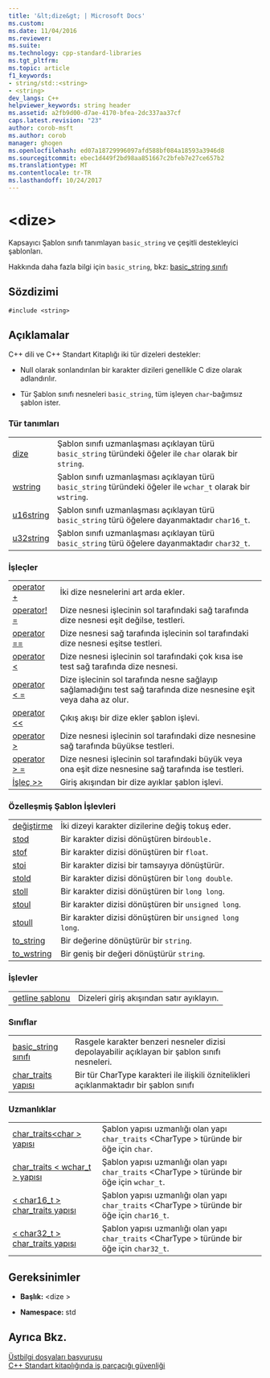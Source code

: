 ```yaml
---
title: '&lt;dize&gt; | Microsoft Docs'
ms.custom: 
ms.date: 11/04/2016
ms.reviewer: 
ms.suite: 
ms.technology: cpp-standard-libraries
ms.tgt_pltfrm: 
ms.topic: article
f1_keywords:
- string/std::<string>
- <string>
dev_langs: C++
helpviewer_keywords: string header
ms.assetid: a2fb9d00-d7ae-4170-bfea-2dc337aa37cf
caps.latest.revision: "23"
author: corob-msft
ms.author: corob
manager: ghogen
ms.openlocfilehash: ed07a18729996097afd588bf084a18593a3946d8
ms.sourcegitcommit: ebec1d449f2bd98aa851667c2bfeb7e27ce657b2
ms.translationtype: MT
ms.contentlocale: tr-TR
ms.lasthandoff: 10/24/2017
---
```

# <a name="ltstringgt"></a>&lt;dize&gt;
Kapsayıcı Şablon sınıfı tanımlayan `basic_string` ve çeşitli destekleyici şablonları.  
  
 Hakkında daha fazla bilgi için `basic_string`, bkz: [basic_string sınıfı](../standard-library/basic-string-class.md)  
  
## <a name="syntax"></a>Sözdizimi  
  
```  
#include <string>  
```  
  
## <a name="remarks"></a>Açıklamalar  
 C++ dili ve C++ Standart Kitaplığı iki tür dizeleri destekler:  
  
-   Null olarak sonlandırılan bir karakter dizileri genellikle C dize olarak adlandırılır.  
  
-   Tür Şablon sınıfı nesneleri `basic_string`, tüm işleyen `char`-bağımsız şablon ister.  
  
### <a name="typedefs"></a>Tür tanımları  
  
|||  
|-|-|  
|[dize](../standard-library/string-typedefs.md#string)|Şablon sınıfı uzmanlaşması açıklayan türü `basic_string` türündeki öğeler ile `char` olarak bir `string`.|  
|[wstring](../standard-library/string-typedefs.md#wstring)|Şablon sınıfı uzmanlaşması açıklayan türü `basic_string` türündeki öğeler ile `wchar_t` olarak bir `wstring`.|  
|[u16string](../standard-library/string-typedefs.md#u16string)|Şablon sınıfı uzmanlaşması açıklayan türü `basic_string` türü öğelere dayanmaktadır `char16_t`.|  
|[u32string](../standard-library/string-typedefs.md#u32string)|Şablon sınıfı uzmanlaşması açıklayan türü `basic_string` türü öğelere dayanmaktadır `char32_t`.|  
  
### <a name="operators"></a>İşleçler  
  
|||  
|-|-|  
|[operator +](../standard-library/string-operators.md#op_add)|İki dize nesnelerini art arda ekler.|  
|[operator! =](../standard-library/string-operators.md#op_neq)|Dize nesnesi işlecinin sol tarafındaki sağ tarafında dize nesnesi eşit değilse, testleri.|  
|[operator ==](../standard-library/string-operators.md#op_eq_eq)|Dize nesnesi sağ tarafında işlecinin sol tarafındaki dize nesnesi eşitse testleri.|  
|[operator <](../standard-library/string-operators.md#op_lt)|Dize nesnesi işlecinin sol tarafındaki çok kısa ise test sağ tarafında dize nesnesi.|  
|[operator < =](../standard-library/string-operators.md#op_lt_eq)|Dize işlecinin sol tarafında nesne sağlayıp sağlamadığını test sağ tarafında dize nesnesine eşit veya daha az olur.|  
|[operator <\<](../standard-library/string-operators.md#op_lt_lt)|Çıkış akışı bir dize ekler şablon işlevi.|  
|[operator >](../standard-library/string-operators.md#op_gt)|Dize nesnesi işlecinin sol tarafındaki dize nesnesine sağ tarafında büyükse testleri.|  
|[operator > =](../standard-library/string-operators.md#op_gt_eq)|Dize nesnesi işlecinin sol tarafındaki büyük veya ona eşit dize nesnesine sağ tarafında ise testleri.|  
|[İşleç >>](../standard-library/string-operators.md#op_gt_gt)|Giriş akışından bir dize ayıklar şablon işlevi.|  
  
### <a name="specialized-template-functions"></a>Özelleşmiş Şablon İşlevleri  
  
|||  
|-|-|  
|[değiştirme](../standard-library/string-functions.md#swap)|İki dizeyi karakter dizilerine değiş tokuş eder.|  
|[stod](../standard-library/string-functions.md#stod)|Bir karakter dizisi dönüştüren bir`double.`|  
|[stof](../standard-library/string-functions.md#stof)|Bir karakter dizisi dönüştüren bir `float`.|  
|[stoi](../standard-library/string-functions.md#stoi)|Bir karakter dizisi bir tamsayıya dönüştürür.|  
|[stold](../standard-library/string-functions.md#stold)|Bir karakter dizisi dönüştüren bir `long double`.|  
|[stoll](../standard-library/string-functions.md#stoll)|Bir karakter dizisi dönüştüren bir `long long`.|  
|[stoul](../standard-library/string-functions.md#stoul)|Bir karakter dizisi dönüştüren bir `unsigned long`.|  
|[stoull](../standard-library/string-functions.md#stoull)|Bir karakter dizisi dönüştüren bir `unsigned long long`.|  
|[to_string](../standard-library/string-functions.md#to_string)|Bir değerine dönüştürür bir `string`.|  
|[to_wstring](../standard-library/string-functions.md#to_wstring)|Bir geniş bir değeri dönüştürür `string`.|  
  
### <a name="functions"></a>İşlevler  
  
|||  
|-|-|  
|[getline şablonu](../standard-library/string-functions.md#getline)|Dizeleri giriş akışından satır ayıklayın.|  
  
### <a name="classes"></a>Sınıflar  
  
|||  
|-|-|  
|[basic_string sınıfı](../standard-library/basic-string-class.md)|Rasgele karakter benzeri nesneler dizisi depolayabilir açıklayan bir şablon sınıfı nesneleri.|  
|[char_traits yapısı](../standard-library/char-traits-struct.md)|Bir tür CharType karakteri ile ilişkili öznitelikleri açıklanmaktadır bir şablon sınıfı|  
  
### <a name="specializations"></a>Uzmanlıklar  
  
|||  
|-|-|  
|[char_traits\<char > yapısı](../standard-library/char-traits-char-struct.md)|Şablon yapısı uzmanlığı olan yapı `char_traits` \<CharType > türünde bir öğe için `char`.|  
|[char_traits < wchar_t > yapısı](../standard-library/char-traits-wchar-t-struct.md)|Şablon yapısı uzmanlığı olan yapı `char_traits` \<CharType > türünde bir öğe için `wchar_t`.|  
|[< char16_t > char_traits yapısı](../standard-library/char-traits-char16-t-struct.md)|Şablon yapısı uzmanlığı olan yapı `char_traits` \<CharType > türünde bir öğe için `char16_t`.|  
|[< char32_t > char_traits yapısı](../standard-library/char-traits-char32-t-struct.md)|Şablon yapısı uzmanlığı olan yapı `char_traits` \<CharType > türünde bir öğe için `char32_t`.|  
  
## <a name="requirements"></a>Gereksinimler  
  
- **Başlık:** \<dize >  
  
- **Namespace:** std  
  
## <a name="see-also"></a>Ayrıca Bkz.  
 [Üstbilgi dosyaları başvurusu](../standard-library/cpp-standard-library-header-files.md)   
 [C++ Standart kitaplığında iş parçacığı güvenliği](../standard-library/thread-safety-in-the-cpp-standard-library.md)




